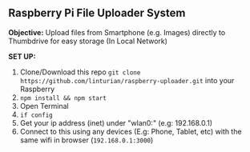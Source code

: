 ## Raspberry Pi File Uploader System
**Objective:** Upload files from Smartphone (e.g. Images) directly to Thumbdrive for easy storage (In Local Network)

**SET UP:**
1. Clone/Download this repo `git clone https://github.com/linturian/raspberry-uploader.git` into your Raspberry
2. `npm install && npm start`
3. Open Terminal
4. `if config`
5. Get your ip address (inet) under "wlan0:" (e.g: 192.168.0.1)
6. Connect to this using any devices (E.g: Phone, Tablet, etc) with the same wifi in browser (`192.168.0.1:3000`)
